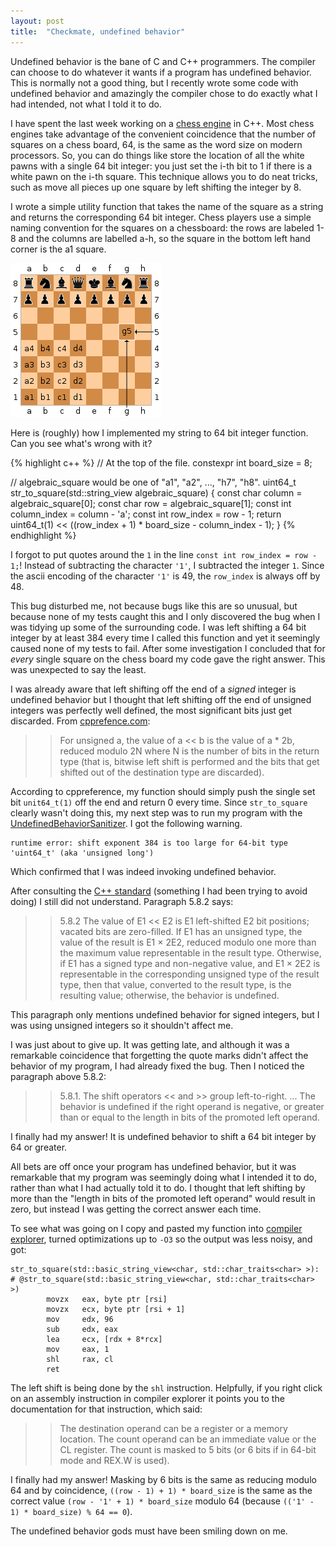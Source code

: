 ```yaml
---
layout: post
title:  "Checkmate, undefined behavior"
---
```

Undefined behavior is the bane of C and C++ programmers. The compiler can choose to do whatever it wants if a program has undefined behavior. This is normally not a good thing, but I recently wrote some code with undefined behavior and amazingly the compiler chose to do exactly what I had intended, not what I told it to do.

I have spent the last week working on a [chess engine](https://github.com/joelypoley/pawn_grabber) in C++. Most chess engines take advantage of the convenient coincidence that the number of squares on a chess board, 64, is the same as the word size on modern processors. So, you can do things like store the location of all the white pawns with a single 64 bit integer: you just set the i-th bit to 1 if there is a white pawn on the i-th square. This technique allows you to do neat tricks, such as move all pieces up one square by left shifting the integer by 8.

I wrote a simple utility function that takes the name of the square as a string and returns the corresponding 64 bit integer. Chess players use a simple naming convention for the squares on a chessboard: the rows are labeled 1-8 and the columns are labelled a-h, so the square in the bottom left hand corner is the a1 square. 

![chessboard](/assets/algebraic_notation.png)

Here is (roughly) how I implemented my string to 64 bit integer function. Can you see what's wrong with it?

{% highlight c++ %}
// At the top of the file.
constexpr int board_size = 8;

// algebraic_square would be one of "a1", "a2", ..., "h7", "h8".
uint64_t str_to_square(std::string_view algebraic_square) {
  const char column = algebraic_square[0];
  const char row = algebraic_square[1];
  const int column_index = column - 'a';
  const int row_index = row - 1;
  return uint64_t(1) << ((row_index + 1) * board_size - column_index - 1);
}
{% endhighlight %}

I forgot to put quotes around the `1` in the line `const int row_index = row - 1;`! Instead of subtracting the character `'1'`, I subtracted the integer `1`. Since the ascii encoding of the character `'1'` is 49, the `row_index` is always off by 48.

This bug disturbed me, not because bugs like this are so unusual, but because none of my tests caught this and I only discovered the bug when I was tidying up some of the surrounding code. I was left shifting a 64 bit integer by at least 384 every time I called this function and yet it seemingly caused none of my tests to fail. After some investigation I concluded that for *every* single square on the chess board my code gave the right answer. This was unexpected to say the least.

I was already aware that left shifting off the end of a *signed* integer is undefined behavior but I thought that left shifting off the end of unsigned integers was perfectly well defined, the most significant bits just get discarded. From [cpprefence.com](https://en.cppreference.com/w/):

> > For unsigned a, the value of a << b is the value of a * 2b, reduced modulo 2N where N is the number of bits in the return type (that is, bitwise left shift is performed and the bits that get shifted out of the destination type are discarded).

According to cppreference, my function should simply push the single set bit `unit64_t(1)` off the end and return 0 every time. Since `str_to_square` clearly wasn't doing this, my next step was to run my program with the [UndefinedBehaviorSanitizer](https://clang.llvm.org/docs/UndefinedBehaviorSanitizer.html). I got the following warning.

```
runtime error: shift exponent 384 is too large for 64-bit type 'uint64_t' (aka 'unsigned long')
```

Which confirmed that I was indeed invoking undefined behavior.

After consulting the [C++ standard](http://www.open-std.org/Jtc1/sc22/wg21/docs/papers/2014/n4296.pdf) (something I had been trying to avoid doing) I still did not understand. Paragraph 5.8.2 says:

> > 5.8.2 The value of E1 << E2 is E1 left-shifted E2 bit positions; vacated bits are zero-filled. If E1 has an unsigned type, the value of the result is E1 × 2E2, reduced modulo one more than the maximum value representable in the result type. Otherwise, if E1 has a signed type and non-negative value, and E1 × 2E2 is representable in the corresponding unsigned type of the result type, then that value, converted to the result type, is the resulting value; otherwise, the behavior is undefined.

This paragraph only mentions undefined behavior for signed integers, but I was using unsigned integers so it shouldn't affect me.

I was just about to give up. It was getting late, and although it was a remarkable coincidence that forgetting the quote marks didn't affect the behavior of my program, I had already fixed the bug. Then I noticed the paragraph above 5.8.2:

> > 5.8.1. The shift operators << and >> group left-to-right. ... The behavior is undefined if the right operand is negative, or greater than or equal to the length in bits of the promoted left operand.

I finally had my answer! It is undefined behavior to shift a 64 bit integer by 64 or greater.

All bets are off once your program has undefined behavior, but it was remarkable that my program was seemingly doing what I intended it to do, rather than what I had actually told it to do. I thought that left shifting by more than the "length in bits of the promoted left operand" would result in zero, but instead I was getting the correct answer each time.

To see what was going on I copy and pasted my function into [compiler explorer](https://godbolt.org/z/z1Vobs), turned optimizations up to `-O3` so the output was less noisy, and got:

```
str_to_square(std::basic_string_view<char, std::char_traits<char> >): # @str_to_square(std::basic_string_view<char, std::char_traits<char> >)
        movzx   eax, byte ptr [rsi]
        movzx   ecx, byte ptr [rsi + 1]
        mov     edx, 96
        sub     edx, eax
        lea     ecx, [rdx + 8*rcx]
        mov     eax, 1
        shl     rax, cl
        ret
```

The left shift is being done by the `shl` instruction. Helpfully, if you right click on an assembly instruction in compiler explorer it points you to the documentation for that instruction, which said:

> > The destination operand can be a register or a memory location. The count operand can be an immediate value or the CL register. The count is masked to 5 bits (or 6 bits if in 64-bit mode and REX.W is used).

I finally had my answer! Masking by 6 bits is the same as reducing modulo 64 and by coincidence, `((row - 1) + 1) * board_size` is the same as the correct value `(row - '1' + 1) * board_size` modulo 64 (because `(('1' - 1) * board_size) % 64 == 0`).

The undefined behavior gods must have been smiling down on me.